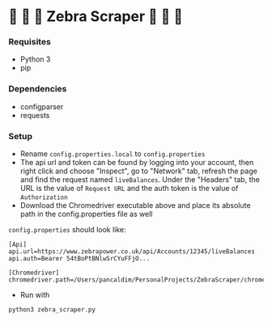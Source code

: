 # 🦓 🦓 🦓 Zebra Scraper 🦓 🦓 🦓

### Requisites
- Python 3
- pip

### Dependencies
- configparser
- requests

### Setup
- Rename `config.properties.local` to `config.properties`
- The api url and token can be found by logging into your account, then right click and choose "Inspect", go to "Network" tab, refresh the page and find the request named `liveBalances`. Under the "Headers" tab, the URL is the value of `Request URL` and the auth token is the value of `Authorization`
- Download the Chromedriver executable above and place its absolute path in the config.properties file as well

`config.properties` should look like:

```
[Api]
api.url=https://www.zebrapower.co.uk/api/Accounts/12345/liveBalances
api.auth=Bearer 54tBoPtBNlwSrCYuFFjO...

[Chromedriver]
chromedriver.path=/Users/pancaldim/PersonalProjects/ZebraScraper/chromedriver
```
- Run with
```bash 
python3 zebra_scraper.py
```

